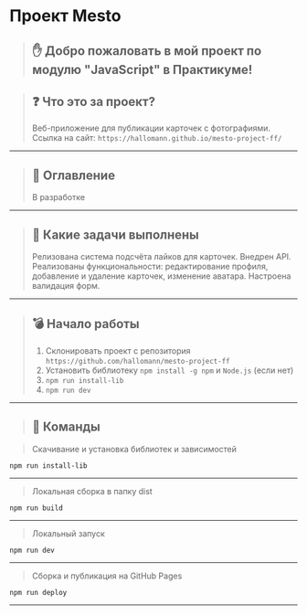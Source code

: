 # Проект Mesto

> ## ✋ Добро пожаловать в мой проект по модулю "JavaScript" в Практикуме!

> ## ❓ Что это за проект?
>
> Веб-приложение для публикации карточек с фотографиями.
> Ссылка на сайт: `https://hallomann.github.io/mesto-project-ff/`

---

> ## 📕 Оглавление
>
> В разработке

---

> ## 📃 Какие задачи выполнены
>
> Релизована система подсчёта лайков для карточек.
> Внедрен API.
> Реализованы функциональности: редактирование профиля, добавление и удаление карточек, изменение аватара.
> Настроена валидация форм.

---

> ## 💣 Начало работы
>
> 1. Склонировать проект с репозитория `https://github.com/hallomann/mesto-project-ff`
> 2. Установить библиотеку `npm install -g npm` и `Node.js` (если нет)
> 3. `npm run install-lib`
> 4. `npm run dev`

---

> ## 📝 Команды

> Скачивание и установка библиотек и зависимостей

```
npm run install-lib
```

---

> Локальная сборка в папку dist

```
npm run build
```

---

> Локальный запуск

```
npm run dev
```

---

> Сборка и публикация на GitHub Pages

```
npm run deploy
```

---
